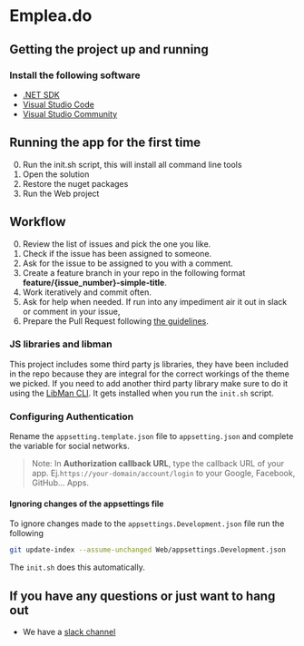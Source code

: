 # Emplea.do #

## Getting the project up and running ##

### Install the following software ###

- [.NET SDK](https://www.microsoft.com/net/learn/get-started/)
- [Visual Studio Code](https://code.visualstudio.com)
- [Visual Studio Community](https://visualstudio.microsoft.com/es/vs/)

## Running the app for the first time ##

0. Run the init.sh script, this will install all command line tools
1. Open the solution
2. Restore the nuget packages
3. Run the Web project

## Workflow

0. Review the list of issues and pick the one you like.
1. Check if the issue has been assigned to someone.
2. Ask for the issue to be assigned to you with a comment.
3. Create a feature branch in your repo in the following format **feature/{issue_number}-simple-title**.
4. Work iteratively and commit often.
5. Ask for help when needed. If run into any impediment air it out in slack or comment in your issue,
6. Prepare the Pull Request following [the guidelines](https://github.com/developersdo/emplea_do/blob/development/.github/pull_request_template.md).

### JS libraries and libman ###

This project includes some third party js libraries, they have been included in the repo because they are integral for the correct workings of the theme we picked.
If you need to add another third party library make sure to do it using the [LibMan CLI](https://docs.microsoft.com/en-us/aspnet/core/client-side/libman/libman-cli?view=aspnetcore-2.2#installation). 
It gets installed when you run the `init.sh` script.

### Configuring Authentication ###

Rename the `appsetting.template.json` file to `appsetting.json` and complete 
the variable for social networks.

> Note: In **Authorization callback URL**, type the callback URL of your app. Ej.`https://your-domain/account/login` to your Google, Facebook, GitHub... Apps.

#### Ignoring changes of the appsettings file ####

To ignore changes made to the `appsettings.Development.json` file run the following

```sh
git update-index --assume-unchanged Web/appsettings.Development.json
```

The `init.sh` does this automatically.

## If you have any questions or just want to hang out ##

- We have a [slack channel](https://empleado-slack.azurewebsites.net)
